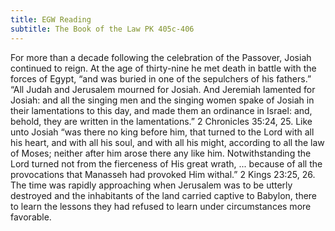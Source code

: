 ```yaml
---
title: EGW Reading
subtitle: The Book of the Law PK 405c-406
---
```


For more than a decade following the celebration of the Passover, Josiah continued to reign. At the age of thirty-nine he met death in battle with the forces of Egypt, “and was buried in one of the sepulchers of his fathers.” “All Judah and Jerusalem mourned for Josiah. And Jeremiah lamented for Josiah: and all the singing men and the singing women spake of Josiah in their lamentations to this day, and made them an ordinance in Israel: and, behold, they are written in the lamentations.” 2 Chronicles 35:24, 25. Like unto Josiah “was there no king before him, that turned to the Lord with all his heart, and with all his soul, and with all his might, according to all the law of Moses; neither after him arose there any like him. Notwithstanding the Lord turned not from the fierceness of His great wrath, ... because of all the provocations that Manasseh had provoked Him withal.” 2 Kings 23:25, 26. The time was rapidly approaching when Jerusalem was to be utterly destroyed and the inhabitants of the land carried captive to Babylon, there to learn the lessons they had refused to learn under circumstances more favorable.